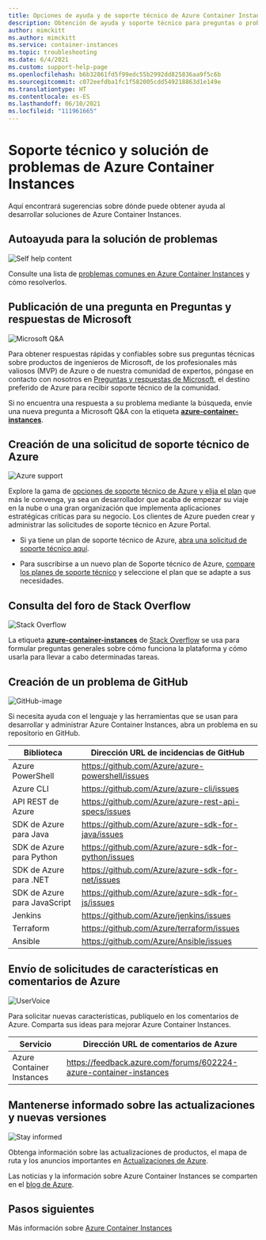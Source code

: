 ```yaml
---
title: Opciones de ayuda y de soporte técnico de Azure Container Instances
description: Obtención de ayuda y soporte técnico para preguntas o problemas al crear soluciones con Azure Container Instances.
author: mimckitt
ms.author: mimckitt
ms.service: container-instances
ms.topic: troubleshooting
ms.date: 6/4/2021
ms.custom: support-help-page
ms.openlocfilehash: b6b32861fd5f99edc55b2992dd825836aa9f5c6b
ms.sourcegitcommit: c072eefdba1fc1f582005cdd549218863d1e149e
ms.translationtype: HT
ms.contentlocale: es-ES
ms.lasthandoff: 06/10/2021
ms.locfileid: "111961665"
---
```

# <a name="support-and-troubleshooting-for-azure-container-instances"></a>Soporte técnico y solución de problemas de Azure Container Instances

Aquí encontrará sugerencias sobre dónde puede obtener ayuda al desarrollar soluciones de Azure Container Instances.

## <a name="self-help-troubleshooting"></a>Autoayuda para la solución de problemas
<div class='icon is-large'>
    <img alt='Self help content' src='./media/logos/doc-logo.png'>
</div>

Consulte una lista de [problemas comunes en Azure Container Instances](container-instances-troubleshooting.md) y cómo resolverlos. 

## <a name="post-a-question-on-microsoft-qa"></a>Publicación de una pregunta en Preguntas y respuestas de Microsoft

<div class='icon is-large'>
    <img alt='Microsoft Q&A' src='./media/logos/microsoft-logo.png'>
</div>   

Para obtener respuestas rápidas y confiables sobre sus preguntas técnicas sobre productos de ingenieros de Microsoft, de los profesionales más valiosos (MVP) de Azure o de nuestra comunidad de expertos, póngase en contacto con nosotros en [Preguntas y respuestas de Microsoft](/answers/products/azure), el destino preferido de Azure para recibir soporte técnico de la comunidad. 

Si no encuentra una respuesta a su problema mediante la búsqueda, envíe una nueva pregunta a Microsoft Q&A con la etiqueta [**azure-container-instances**](/answers/topics/azure-container-instances.html).

## <a name="create-an-azure-support-request"></a>Creación de una solicitud de soporte técnico de Azure

<div class='icon is-large'>
    <img alt='Azure support' src='./media/logos/azure-logo.png'>
</div>

Explore la gama de [opciones de soporte técnico de Azure y elija el plan](https://azure.microsoft.com/support/plans) que más le convenga, ya sea un desarrollador que acaba de empezar su viaje en la nube o una gran organización que implementa aplicaciones estratégicas críticas para su negocio. Los clientes de Azure pueden crear y administrar las solicitudes de soporte técnico en Azure Portal.

- Si ya tiene un plan de soporte técnico de Azure, [abra una solicitud de soporte técnico aquí](https://portal.azure.com/#blade/Microsoft_Azure_Support/HelpAndSupportBlade/newsupportrequest).

- Para suscribirse a un nuevo plan de Soporte técnico de Azure, [compare los planes de soporte técnico](https://azure.microsoft.com/support/plans/) y seleccione el plan que se adapte a sus necesidades. 

## <a name="check-the-stack-overflow-forum"></a>Consulta del foro de Stack Overflow
<div class='icon is-large'>
    <img alt='Stack Overflow' src='./media/logos/stack-overflow-logo.png'>
</div>

La etiqueta [**azure-container-instances**](https://stackoverflow.com/questions/tagged/azure-container-instances) de [Stack Overflow](https://stackoverflow.com/) se usa para formular preguntas generales sobre cómo funciona la plataforma y cómo usarla para llevar a cabo determinadas tareas.

## <a name="create-a-github-issue"></a>Creación de un problema de GitHub

<div class='icon is-large'>
    <img alt='GitHub-image' src='./media/logos/github-logo.png'>
</div>

Si necesita ayuda con el lenguaje y las herramientas que se usan para desarrollar y administrar Azure Container Instances, abra un problema en su repositorio en GitHub.

| Biblioteca | Dirección URL de incidencias de GitHub|
| --- | --- |
| Azure PowerShell | https://github.com/Azure/azure-powershell/issues |
| Azure CLI | https://github.com/Azure/azure-cli/issues | 
| API REST de Azure | https://github.com/Azure/azure-rest-api-specs/issues | 
| SDK de Azure para Java | https://github.com/Azure/azure-sdk-for-java/issues | 
| SDK de Azure para Python | https://github.com/Azure/azure-sdk-for-python/issues | 
| SDK de Azure para .NET | https://github.com/Azure/azure-sdk-for-net/issues | 
| SDK de Azure para JavaScript | https://github.com/Azure/azure-sdk-for-js/issues | 
| Jenkins | https://github.com/Azure/jenkins/issues | 
| Terraform | https://github.com/Azure/terraform/issues | 
| Ansible | https://github.com/Azure/Ansible/issues | 



## <a name="submit-feature-requests-on-azure-feedback"></a>Envío de solicitudes de características en comentarios de Azure

<div class='icon is-large'>
    <img alt='UserVoice' src='./media/logos/azure-feedback-logo.png'>
</div>

Para solicitar nuevas características, publíquelo en los comentarios de Azure. Comparta sus ideas para mejorar Azure Container Instances.

| Servicio                       | Dirección URL de comentarios de Azure |
|-------------------------------|---------------|
| Azure Container Instances  | https://feedback.azure.com/forums/602224-azure-container-instances 

## <a name="stay-informed-of-updates-and-new-releases"></a>Mantenerse informado sobre las actualizaciones y nuevas versiones

<div class='icon is-large'>
    <img alt='Stay informed' src='./media/logos/updates-logo.png'>
</div>

Obtenga información sobre las actualizaciones de productos, el mapa de ruta y los anuncios importantes en [Actualizaciones de Azure](https://azure.microsoft.com/updates/?category=containers).

Las noticias y la información sobre Azure Container Instances se comparten en el [blog de Azure](https://azure.microsoft.com/blog).

## <a name="next-steps"></a>Pasos siguientes

Más información sobre [Azure Container Instances](./index.yml)